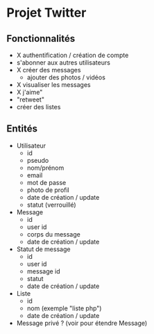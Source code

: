 # Projet Twitter

## Fonctionnalités

* X authentification / création de compte
* s'abonner aux autres utilisateurs
* X créer des messages
    * ajouter des photos / vidéos
* X visualiser les messages
* X j'aime"
* "retweet"
* créer des listes

## Entités

* Utilisateur
    * id
    * pseudo
    * nom/prénom
    * email
    * mot de passe
    * photo de profil
    * date de création / update
    * statut (verrouillé)
* Message
    * id
    * user id
    * corps du message
    * date de création / update
* Statut de message
    * id
    * user id
    * message id
    * statut
    * date de création / update
* Liste
    * id
    * nom (exemple "liste php")
    * date de création / update
* Message privé ? (voir pour étendre Message)
